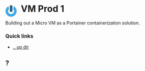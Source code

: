 # VM Prod 1 <img style="margin: 6px 13px 0px 0px" align="left" src="../../art/logo_36x36.png" />

Building out a Micro VM as a Portainer containerization solution.

### Quick links
* [.. up dir](../../README.md)

## ?

<!-- 
vim: ts=2:sw=2:sts=2
-->

